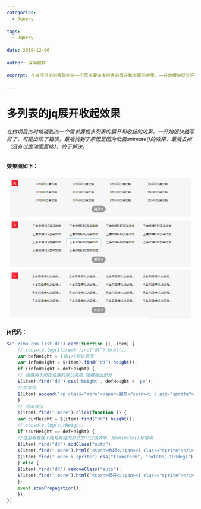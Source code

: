 ```yaml
---
categories:
  - Jquery

tags:
  - Jquery 

date: 2019-12-06

author: 深海如梦

excerpt: 在做项目的时候碰到的一个需求要做多列表的展开和收起的效果，一开始很快就写好了，可是出现了错误，最后找到了原因是因为动画animate()的效果，最后去掉（没有过度动画蛋疼），终于解决。

---
```




# 多列表的jq展开收起效果

###### 在做项目的时候碰到的一个需求要做多列表的展开和收起的效果，一开始很快就写好了，可是出现了错误，最后找到了原因是因为动画animate()的效果，最后去掉（没有过度动画蛋疼），终于解决。

**效果图如下：**

![效果图](/images/2019120610061415.png)


**jq代码：**

```javascript
$(".zimu_con_list dl").each(function (i, item) {
    // console.log($(item).find("dt").html())
    var defHeight = 115;//默认高度
    var infoHeight = $(item).find("dd").height();
    if (infoHeight > defHeight) {
    // 设置需求所在位置的默认高度,隐藏超出部分
    $(item).find("dd").css('height', defHeight + 'px');
    //加按钮
    $(item).append('<p class="more"><span>展开</span><i class="sprite"></i></p>');
    }
    // 点击按钮
    $(item).find(".more").click(function () {
    var curHeight = $(item).find("dd").height();
    // console.log(curHeight)
    if (curHeight == defHeight) {
    //这里看看能不能有其他的办法加个过渡效果，用animate()有错误
    $(item).find("dd").addClass("auto");
    $(item).find(".more").html('<span>收起</span><i class="sprite"></i>');
    $(item).find(".more i.sprite").css("transform", "rotate(-180deg)")
    } else {
    $(item).find("dd").removeClass("auto");
    $(item).find(".more").html('<span>展开</span><i class="sprite"></i>');
    };
    event.stopPropagation();
    });
})
```